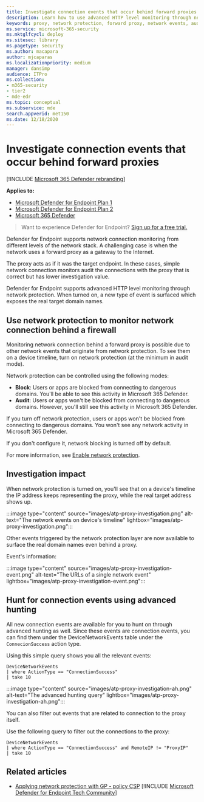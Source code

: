 ```yaml
---
title: Investigate connection events that occur behind forward proxies
description: Learn how to use advanced HTTP level monitoring through network protection in Microsoft Defender for Endpoint, which surfaces a real target, instead of a proxy.
keywords: proxy, network protection, forward proxy, network events, audit, block, domain names, domain
ms.service: microsoft-365-security
ms.mktglfcycl: deploy
ms.sitesec: library
ms.pagetype: security
ms.author: macapara
author: mjcaparas
ms.localizationpriority: medium
manager: dansimp
audience: ITPro
ms.collection: 
- m365-security
- tier2
- mde-edr
ms.topic: conceptual
ms.subservice: mde
search.appverid: met150
ms.date: 12/18/2020
---
```


# Investigate connection events that occur behind forward proxies

[!INCLUDE [Microsoft 365 Defender rebranding](../../includes/microsoft-defender.md)]

**Applies to:**

- [Microsoft Defender for Endpoint Plan 1](https://go.microsoft.com/fwlink/?linkid=2154037)
- [Microsoft Defender for Endpoint Plan 2](https://go.microsoft.com/fwlink/p/?linkid=2154037)
- [Microsoft 365 Defender](https://go.microsoft.com/fwlink/?linkid=2118804)

> Want to experience Defender for Endpoint? [Sign up for a free trial.](https://signup.microsoft.com/create-account/signup?products=7f379fee-c4f9-4278-b0a1-e4c8c2fcdf7e&ru=https://aka.ms/MDEp2OpenTrial?ocid=docs-wdatp-investigatemachines-abovefoldlink)

Defender for Endpoint supports network connection monitoring from different levels of the network stack. A challenging case is when the network uses a forward proxy as a gateway to the Internet.

The proxy acts as if it was the target endpoint. In these cases, simple network connection monitors audit the connections with the proxy that is correct but has lower investigation value.

Defender for Endpoint supports advanced HTTP level monitoring through network protection. When turned on, a new type of event is surfaced which exposes the real target domain names.

## Use network protection to monitor network connection behind a firewall

Monitoring network connection behind a forward proxy is possible due to other network events that originate from network protection. To see them on a device timeline, turn on network protection (at the minimum in audit mode).

Network protection can be controlled using the following modes:

- **Block**: Users or apps are blocked from connecting to dangerous domains. You'll be able to see this activity in Microsoft 365 Defender.
- **Audit**: Users or apps won't be blocked from connecting to dangerous domains. However, you'll still see this activity in Microsoft 365 Defender.


If you turn off network protection, users or apps won't be blocked from connecting to dangerous domains. You won't see any network activity in Microsoft 365 Defender.

If you don't configure it, network blocking is turned off by default.

For more information, see [Enable network protection](enable-network-protection.md).

## Investigation impact

When network protection is turned on, you'll see that on a device's timeline the IP address keeps representing the proxy, while the real target address shows up.

:::image type="content" source="images/atp-proxy-investigation.png" alt-text="The network events on device's timeline" lightbox="images/atp-proxy-investigation.png":::

Other events triggered by the network protection layer are now available to surface the real domain names even behind a proxy.

Event's information:

:::image type="content" source="images/atp-proxy-investigation-event.png" alt-text="The URLs of a single network event" lightbox="images/atp-proxy-investigation-event.png":::

## Hunt for connection events using advanced hunting

All new connection events are available for you to hunt on through advanced hunting as well. Since these events are connection events, you can find them under the DeviceNetworkEvents table under the `ConnecionSuccess` action type.

Using this simple query shows you all the relevant events:

```console
DeviceNetworkEvents
| where ActionType == "ConnectionSuccess"
| take 10
```

:::image type="content" source="images/atp-proxy-investigation-ah.png" alt-text="The advanced hunting query" lightbox="images/atp-proxy-investigation-ah.png":::

You can also filter out  events that are related to connection to the proxy itself.

Use the following query to filter out the connections to the proxy:

```console
DeviceNetworkEvents
| where ActionType == "ConnectionSuccess" and RemoteIP != "ProxyIP"
| take 10
```

## Related articles

- [Applying network protection with GP - policy CSP](/windows/client-management/mdm/policy-csp-defender#defender-enablenetworkprotection)
[!INCLUDE [Microsoft Defender for Endpoint Tech Community](../../includes/defender-mde-techcommunity.md)]

